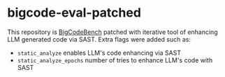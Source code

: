 # bigcode-eval-patched
This repository is [BigCodeBench](https://github.com/bigcode-project/bigcode-evaluation-harness) patched with iterative tool of enhancing LLM generated code via SAST. Extra flags were added such as:

* `static_analyze` enables LLM's code enhancing via SAST
* `static_analyze_epochs` number of tries to enhance LLM's code with SAST

